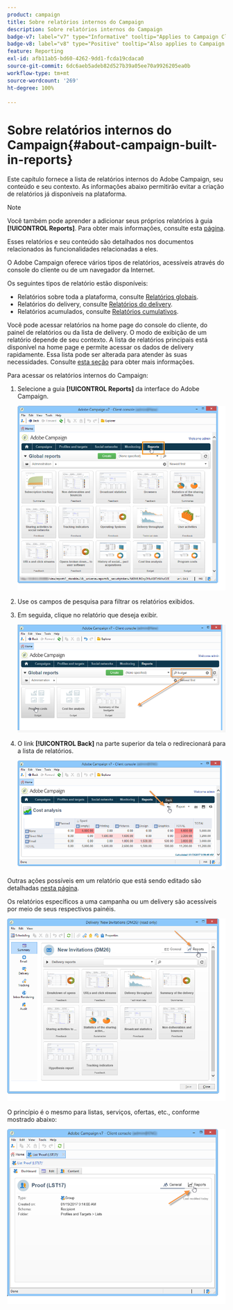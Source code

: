 ```yaml
---
product: campaign
title: Sobre relatórios internos do Campaign
description: Sobre relatórios internos do Campaign
badge-v7: label="v7" type="Informative" tooltip="Applies to Campaign Classic v7"
badge-v8: label="v8" type="Positive" tooltip="Also applies to Campaign v8"
feature: Reporting
exl-id: afb11ab5-bd60-4262-9dd1-fcda19cdaca0
source-git-commit: 6dc6aeb5adeb82d527b39a05ee70a9926205ea0b
workflow-type: tm+mt
source-wordcount: '269'
ht-degree: 100%

---
```


# Sobre relatórios internos do Campaign{#about-campaign-built-in-reports}



Este capítulo fornece a lista de relatórios internos do Adobe Campaign, seu conteúdo e seu contexto. As informações abaixo permitirão evitar a criação de relatórios já disponíveis na plataforma.

>[!NOTE]
>
>Você também pode aprender a adicionar seus próprios relatórios à guia **[!UICONTROL Reports]**. Para obter mais informações, consulte esta [página](../../reporting/using/configuring-access-to-the-report.md#defining-the-filtering-options).

Esses relatórios e seu conteúdo são detalhados nos documentos relacionados às funcionalidades relacionadas a eles.

O Adobe Campaign oferece vários tipos de relatórios, acessíveis através do console do cliente ou de um navegador da Internet.

Os seguintes tipos de relatório estão disponíveis:

* Relatórios sobre toda a plataforma, consulte [Relatórios globais](../../reporting/using/global-reports.md).
* Relatórios do delivery, consulte [Relatórios do delivery](../../reporting/using/delivery-reports.md).
* Relatórios acumulados, consulte [Relatórios cumulativos](../../reporting/using/cumulative-reports.md).

Você pode acessar relatórios na home page do console do cliente, do painel de relatórios ou da lista de delivery. O modo de exibição de um relatório depende de seu contexto. A lista de relatórios principais está disponível na home page e permite acessar os dados de delivery rapidamente. Essa lista pode ser alterada para atender às suas necessidades. Consulte [esta seção](../../reporting/using/about-reports-creation-in-campaign.md) para obter mais informações.

Para acessar os relatórios internos do Campaign:

1. Selecione a guia **[!UICONTROL Reports]** da interface do Adobe Campaign.

   ![](assets/reporting_access_from_home.png)

1. Use os campos de pesquisa para filtrar os relatórios exibidos.

1. Em seguida, clique no relatório que deseja exibir.

   ![](assets/reporting_edit_a_report.png)

1. O link **[!UICONTROL Back]** na parte superior da tela o redirecionará para a lista de relatórios.

   ![](assets/reporting_back_button.png)

Outras ações possíveis em um relatório que está sendo editado são detalhadas [nesta página](../../reporting/using/actions-on-reports.md).

Os relatórios específicos a uma campanha ou um delivery são acessíveis por meio de seus respectivos painéis.

![](assets/reporting_on_a_delivery.png)

O princípio é o mesmo para listas, serviços, ofertas, etc., conforme mostrado abaixo:

![](assets/reporting_on_an_offer.png)

